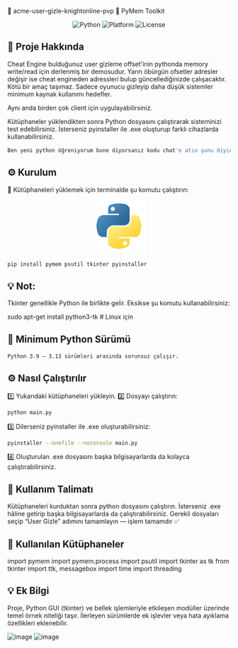 🧱 acme-user-gizle-knightonline-pvp
🚀 PyMem Toolkit
<p align="center"> <img src="https://img.shields.io/badge/Python-3.9%20--%203.13-blue?logo=python" alt="Python"> <img src="https://img.shields.io/badge/Platform-Windows-green?logo=windows" alt="Platform"> <img src="https://img.shields.io/badge/License-MIT-yellow" alt="License"> </p>

## 📖 Proje Hakkında

Cheat Engine bulduğunuz user gizleme offset'inin pythonda memory write/read için derlenmiş bir demosudur.
Yarın öbürgün ofsetler adresler değişir ise cheat engineden adressleri bulup güncellediğinizde çalışacaktır.
Kötü bir amaç taşımaz. Sadece oyunucu gizleyip daha düşük sistemler minimum kaynak kullanımı hedefler.

Aynı anda birden çok client için uygulayabilirsiniz.

Kütüphaneler yüklendikten sonra Python dosyasını çalıştırarak sisteminizi test edebilirsiniz.
İsterseniz pyinstaller ile .exe oluşturup farklı cihazlarda kullanabilirsiniz.


```bash
Ben yeni python öğreniyorum bune diyorsanız kodu chat'e atın şunu diyin; ben python bilmiyorum elimde acme.client exeyi otomatik seçip bu memory write'ı uygulasın. listeden ben seçmek istemiyorum gibi bir cümle kurun o ktinkterdaki çalışan kısmını alıp daha yalın bir hale getirecektir daha rahat anlamanızı sağlayacaktır.
```


## ⚙️ Kurulum

📌 Kütüphaneleri yüklemek için terminalde şu komutu çalıştırın:

<p align="center"> <img src="https://raw.githubusercontent.com/github/explore/main/topics/python/python.png" width="120"/> </p>

```bash
pip install pymem psutil tkinter pyinstaller
```


## 💡 Not:
Tkinter genellikle Python ile birlikte gelir.
Eksikse şu komutu kullanabilirsiniz:

sudo apt-get install python3-tk   # Linux için

## 🐍 Minimum Python Sürümü
```bash
Python 3.9 – 3.13 sürümleri arasında sorunsuz çalışır.
```
## ⚙️ Nasıl Çalıştırılır

1️⃣ Yukarıdaki kütüphaneleri yükleyin.
2️⃣ Dosyayı çalıştırın:
```bash
python main.py
```

3️⃣ Dilerseniz pyinstaller ile .exe oluşturabilirsiniz:
```bash
pyinstaller --onefile --noconsole main.py
```

4️⃣ Oluşturulan .exe dosyasını başka bilgisayarlarda da kolayca çalıştırabilirsiniz.

## 🧩 Kullanım Talimatı

Kütüphaneleri kurduktan sonra python dosyasını çalıştırın.
İsterseniz .exe hâline getirip başka bilgisayarlarda da çalıştırabilirsiniz.
Gerekli dosyaları seçip “User Gizle” adımını tamamlayın — işlem tamamdır ✅

## 🧠 Kullanılan Kütüphaneler
import pymem
import pymem.process
import psutil
import tkinter as tk
from tkinter import ttk, messagebox
import time
import threading

## 💡 Ek Bilgi

Proje, Python GUI (tkinter) ve bellek işlemleriyle etkileşen modüller üzerinde temel örnek niteliği taşır.
İlerleyen sürümlerde ek işlevler veya hata ayıklama özellikleri eklenebilir.


<img width="1665" height="864" alt="image" src="https://github.com/user-attachments/assets/8ebfd98e-722c-4dfa-8212-4f623e038f50" />

<img width="1465" height="774" alt="image" src="https://github.com/user-attachments/assets/042adb36-cbac-428b-8a42-e68b442152ab" />
